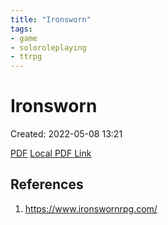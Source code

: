 ```yaml
---
title: "Ironsworn"
tags:
- game
- soloroleplaying
- ttrpg
---
```


# Ironsworn

Created: 2022-05-08 13:21  

[PDF](https://drive.google.com/uc?export=download&id=1EZshtmYXwZXhazQRCmMYoZ5U_HvN-rlq)
[Local PDF Link](<G:\My Drive\Gam\Tabletop\Role Playing Games\Solo\Games\Ironsworn-Rulebook.pdf>)

## References
1. https://www.ironswornrpg.com/

